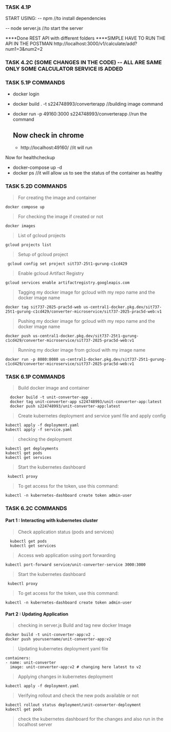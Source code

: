 ### TASK 4.1P
START USING:
 -- npm //to install dependencies

 -- node server.js //to start the server

 ****Done REST API with different folders
 ****SIMPLE HAVE TO RUN THE API IN THE POSTMAN
http://localhost:3000/v1/calculate/add?num1=3&num2=2 

### TASK 4.2C (SOME CHANGES IN THE CODE) -- ALL ARE SAME ONLY SOME CALCULATOR SERVICE IS ADDED

### TASK 5.1P COMMANDS
- docker login
- docker build . -t s224748993/converterapp //building image command
- docker run -p 49160:3000 s224748993/converterapp //run the command

  ## Now check in chrome
  - http://localhost:49160/  //it will run
 
 Now for healthcheckup
 - docker-compose up -d
 - docker ps //it will allow us to see the status of the container as healthy


### TASK 5.2D COMMANDS

 > For creating the image and container
  ```
  docker compose up  
  ```  

  > For checking the image if created or not
  ```
  docker images
  ```

  > List of gcloud projects
  ```
  gcloud projects list
  ```

  > Setup of gcloud project
  ```
   gcloud config set project sit737-25t1-gurung-c1cd429
  ```
  
  > Enable gcloud Artifact Registry
  ```
  gcloud services enable artifactregistry.googleapis.com
  ```

  > Tagging my docker image for gcloud with my repo name and the docker image name
  ```
  docker tag sit737-2025-prac5d-web us-central1-docker.pkg.dev/sit737-25t1-gurung-c1cd429/converter-microservice/sit737-2025-prac5d-web:v1
  ```

  > Pushing my docker image for gcloud with my repo name and the docker image name
  ```
  docker push us-central1-docker.pkg.dev/sit737-25t1-gurung-c1cd429/converter-microservice/sit737-2025-prac5d-web:v1
  ```

  > Running my docker image from gcloud with my image name
  ```
  docker run -p 8080:8080 us-central1-docker.pkg.dev/sit737-25t1-gurung-c1cd429/converter-microservice/sit737-2025-prac5d-web:v1
  ```


### TASK 6.1P COMMANDS

  > Build docker image and container
  ```
    docker build -t unit-converter-app .
    docker tag unit-converter-app s224748993/unit-converter-app:latest
    docker push s224748993/unit-converter-app:latest
  ```  

  > Create kubernetes deployment and service yaml file and apply config
  ```
  kubectl apply -f deployment.yaml
  kubectl apply -f service.yaml
  ```

  > checking the deployment
  ```
  kubectl get deployments
  kubectl get pods
  kubectl get services
  ```

  > Start the kubernetes dashboard
  ```
   kubectl proxy
  ```
  
  > To get access for the token, use this command:
  ```
  kubectl -n kubernetes-dashboard create token admin-user
  ```

### TASK 6.2C COMMANDS
  #### Part 1 : Interacting with kubernetes cluster
  > Check application status (pods and services)
  ```
    kubectl get pods
    kubectl get services
  ```  

  > Access web application using port forwarding 
  ```
  kubectl port-forward service/unit-converter-service 3000:3000
  ```

   > Start the kubernetes dashboard
  ```
   kubectl proxy
  ```
  
  > To get access for the token, use this command:
  ```
  kubectl -n kubernetes-dashboard create token admin-user
  ```

#### Part 2 : Updating Application
  > checking in server.js
  > Build and tag new docker Image
  ```
  docker build -t unit-converter-app:v2 .
  docker push yourusername/unit-converter-app:v2
  ```

  > Updating kubernetes deployment yaml file
  ```
  containers:
  - name: unit-converter
    image: unit-converter-app:v2 # changing here latest to v2
  ```

  > Applying changes in kubernetes deployment 
  ```
  kubectl apply -f deployment.yaml
  ```

  > Verifying rollout and check the new pods available or not
  ```
  kubectl rollout status deployment/unit-converter-deployment
  kubectl get pods 
  ```
  > check the kubernetes dashboard for the changes and also run in the localhost server

 